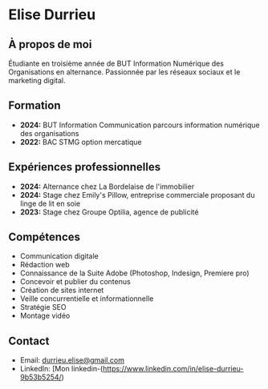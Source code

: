 # Elise Durrieu

## À propos de moi
Étudiante en troisième année de BUT Information Numérique des Organisations en alternance. Passionnée par les réseaux sociaux et le marketing digital. 

## Formation
- **2024:** BUT Information Communication parcours information numérique des organisations
- **2022:** BAC STMG option mercatique

## Expériences professionnelles
- **2024:** Alternance chez La Bordelaise de l'immobilier 
- **2024:** Stage chez Emily's Pillow, entreprise commerciale proposant du linge de lit en soie
- **2023:** Stage chez Groupe Optilia, agence de publicité

## Compétences
- Communication digitale
- Rédaction web
- Connaissance de la Suite Adobe (Photoshop, Indesign, Premiere pro)
- Concevoir et publier du contenus 
- Création de sites internet
- Veille concurrentielle et informationnelle
- Stratégie SEO
- Montage vidéo

## Contact
- Email: durrieu.elise@gmail.com
- LinkedIn: [Mon linkedin-(https://www.linkedin.com/in/elise-durrieu-9b53b5254/)
